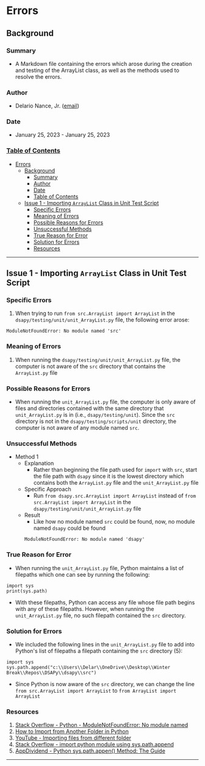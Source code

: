 # Errors

## Background

### Summary
- A Markdown file containing the errors which arose during the
  creation and testing of the ArrayList class, as well as the 
  methods used to resolve the errors.


### Author
- Delario Nance, Jr. ([email](mailto:denance@davidson.edu))


### Date
- January 25, 2023 - January 25, 2023


### [Table of Contents](#table-of-contents)
- [Errors](#errors)
  - [Background](#background)
    - [Summary](#summary)
    - [Author](#author)
    - [Date](#date)
    - [Table of Contents](#table-of-contents)
  - [Issue 1 - Importing `ArrayList` Class in Unit Test Script](#issue-1---importing-arraylist-class-in-unit-test-script)
    - [Specific Errors](#specific-errors)
    - [Meaning of Errors](#meaning-of-errors)
    - [Possible Reasons for Errors](#possible-reasons-for-errors)
    - [Unsuccessful Methods](#unsuccessful-methods)
    - [True Reason for Error](#true-reason-for-error)
    - [Solution for Errors](#solution-for-errors)
    - [Resources](#resources)

---

## Issue 1 - Importing `ArrayList` Class in Unit Test Script

### Specific Errors
1. When trying to run `from src.ArrayList import ArrayList` in the `dsapy/testing/unit/unit_ArrayList.py` file, the following error arose:
```
ModuleNotFoundError: No module named 'src'
```

### Meaning of Errors
1. When running the `dsapy/testing/unit/unit_ArrayList.py` file, the computer is not aware of the `src` directory that contains the `ArrayList.py` file

### Possible Reasons for Errors
- When running the `unit_ArrayList.py` file, the computer is only aware of files and directories contained with the same directory that `unit_ArrayList.py` is in (i.e., `dsapy/testing/unit`). Since the `src` directory is not in the `dsapy/testing/scripts/unit` directory, the computer is not aware of any module named `src`.

### Unsuccessful Methods
- Method 1
  - Explanation
    - Rather than beginning the file path used for `import` with `src`, start the file path with `dsapy` since it is the lowest directory which contains both the `ArrayList.py` file and the `unit_ArrayList.py` file
  - Specific Approach
    - Run `from dsapy.src.ArrayList import ArrayList` instead of `from src.ArrayList import ArrayList` in the `dsapy/testing/unit/unit_ArrayList.py` file
  - Result
    - Like how no module named `src` could be found, now, no module named `dsapy` could be found
    ```
    ModuleNotFoundError: No module named 'dsapy'
    ```

### True Reason for Error
- When running the `unit_ArrayList.py` file, Python maintains a list of filepaths which one can see by running the following:
```
import sys
print(sys.path)
```
- With these filepaths, Python can access any file whose file path begins with any of these filepaths. However, when running the `unit_ArrayList.py` file, no such filepath contained the `src` directory.

### Solution for Errors
- We included the following lines in the `unit_ArrayList.py` file to add into Python's list of filepaths a filepath containing the `src` directory (5):
```
import sys
sys.path.append("c:\\Users\\Delar\\OneDrive\\Desktop\\Winter Break\\Repos\\DSAPy\\dsapy\\src")
```
- Since Python is now aware of the `src` directory, we can change the line `from src.ArrayList import ArrayList` to `from ArrayList import ArrayList`

### Resources
1. [Stack Overflow - Python - ModuleNotFoundError: No module named](https://stackoverflow.com/questions/61532337/python-modulenotfounderror-no-module-named)
2. [How to Import from Another Folder in Python](https://fedingo.com/how-to-import-from-another-folder-in-python/#:~:text=How%20to%20Import%20from%20Another%20Folder%20in%20Python,module%20folder%20location.%20...%202%202.%20Using%20Pythonpath)
3. [YouTube - Importing files from different folder](https://www.youtube.com/watch?v=ZYFug798Tcw)
4. [Stack Overflow - import python module using sys.path.append](https://stackoverflow.com/questions/48885445/import-python-module-using-sys-path-append)
5. [AppDividend - Python sys.path.appen() Method: The Guide](https://appdividend.com/2022/09/27/python-sys-path-append/#:~:text=Python%20sys.path.append%20%28%29%201%20Syntax%20sys.path.append%20%28path%29%202,need%20to%20import%20the%20sys%20module%20first.%20)

---